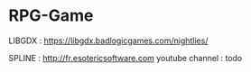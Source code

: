 # RPG-Game

LIBGDX : https://libgdx.badlogicgames.com/nightlies/

SPLINE : http://fr.esotericsoftware.com
youtube channel : todo
